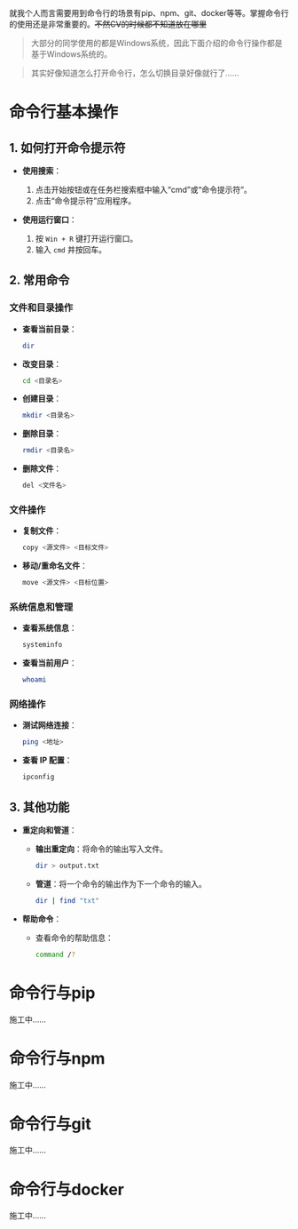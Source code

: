就我个人而言需要用到命令行的场景有pip、npm、git、docker等等。掌握命令行的使用还是非常重要的。~~不然CV的时候都不知道放在哪里~~

> 大部分的同学使用的都是Windows系统，因此下面介绍的命令行操作都是基于Windows系统的。

> 其实好像知道怎么打开命令行，怎么切换目录好像就行了……
# 命令行基本操作

## 1. 如何打开命令提示符

- **使用搜索**：
  1. 点击开始按钮或在任务栏搜索框中输入“cmd”或“命令提示符”。
  2. 点击“命令提示符”应用程序。

- **使用运行窗口**：
  1. 按 `Win + R` 键打开运行窗口。
  2. 输入 `cmd` 并按回车。

## 2. 常用命令

### 文件和目录操作

- **查看当前目录**：
  ```bash
  dir
  ```

- **改变目录**：
  ```bash
  cd <目录名>
  ```

- **创建目录**：
  ```bash
  mkdir <目录名>
  ```

- **删除目录**：
  ```bash
  rmdir <目录名>
  ```

- **删除文件**：
  ```bash
  del <文件名>
  ```

### 文件操作

- **复制文件**：
  ```bash
  copy <源文件> <目标文件>
  ```

- **移动/重命名文件**：
  ```bash
  move <源文件> <目标位置>
  ```

### 系统信息和管理

- **查看系统信息**：
  ```bash
  systeminfo
  ```

- **查看当前用户**：
  ```bash
  whoami
  ```

### 网络操作

- **测试网络连接**：
  ```bash
  ping <地址>
  ```

- **查看 IP 配置**：
  ```bash
  ipconfig
  ```

## 3. 其他功能

- **重定向和管道**：
  - **输出重定向**：将命令的输出写入文件。
    ```bash
    dir > output.txt
    ```
  - **管道**：将一个命令的输出作为下一个命令的输入。
    ```bash
    dir | find "txt"
    ```

- **帮助命令**：
  - 查看命令的帮助信息：
    ```bash
    command /?
    ```

# 命令行与pip
施工中……
# 命令行与npm
施工中……
# 命令行与git
施工中……
# 命令行与docker
施工中……